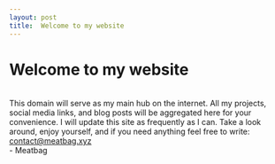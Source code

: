 ```yaml
---
layout: post
title:  Welcome to my website
---
```

# Welcome to my website
\
This domain will serve as my main hub on the internet. All my projects, social media links, and blog posts will be aggregated here for your convenience. I will update this site as frequently as I can. Take a look around, enjoy yourself, and if you need anything feel free to write: [contact@meatbag.xyz](mailto:contact@meatbag.xyz)\
\- Meatbag
